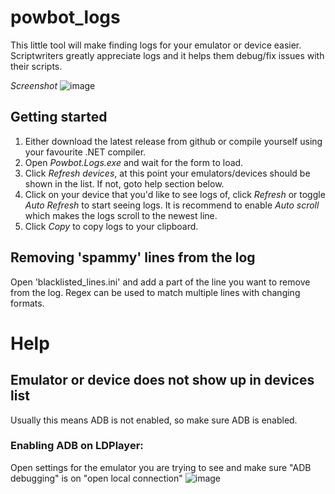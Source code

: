 # powbot_logs
This little tool will make finding logs for your emulator or device easier. Scriptwriters greatly appreciate logs and it helps them debug/fix issues with their scripts.

_Screenshot_
![image](https://github.com/Nickert1337/powbot_logs/assets/98966743/addc104a-b7f5-4a37-a425-3ed362be9bdf)

## Getting started
1. Either download the latest release from github or compile yourself using your favourite .NET compiler.
2. Open _Powbot.Logs.exe_ and wait for the form to load.
3. Click _Refresh devices_, at this point your emulators/devices should be shown in the list. If not, goto help section below.
4. Click on your device that you'd like to see logs of, click _Refresh_ or toggle _Auto Refresh_ to start seeing logs. It is recommend to enable _Auto scroll_ which makes the logs scroll to the newest line.
5. Click _Copy_ to copy logs to your clipboard.

## Removing 'spammy' lines from the log
Open 'blacklisted_lines.ini' and add a part of the line you want to remove from the log. Regex can be used to match multiple lines with changing formats. 

# Help
## Emulator or device does not show up in devices list
Usually this means ADB is not enabled, so make sure ADB is enabled.

### Enabling ADB on LDPlayer:
Open settings for the emulator you are trying to see and make sure "ADB debugging" is on "open local connection"
![image](https://github.com/Nickert1337/powbot_logs/assets/98966743/e7f736ea-1bc3-40d3-aefc-ab9fd4c411a8)

